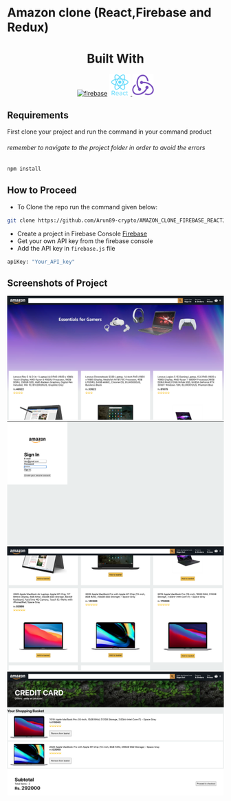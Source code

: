 # Amazon clone (React,Firebase and Redux)

<h1 align="center">Built With</h1>
<p align="center">
  <a href="https://firebase.google.com/" target="_blank"><img src="https://www.vectorlogo.zone/logos/firebase/firebase-icon.svg" alt="firebase" width="50" height="50"/></a> 
  <a href="https://reactjs.org/" target="_blank"> <img src="https://raw.githubusercontent.com/devicons/devicon/master/icons/react/react-original-wordmark.svg" alt="react" width="50" height="50"/> </a> 
  <a href="https://redux.js.org" target="_blank"> <img src="https://raw.githubusercontent.com/devicons/devicon/master/icons/redux/redux-original.svg" alt="redux" width="50" height="50"/> </a> 
</p>

## Requirements
First clone your project and run the command in your command product
###### remember to navigate to the project folder in order to avoid the errors
```sh
npm install
```
## How to Proceed
* To Clone the repo run the command given below:
```sh 
git clone https://github.com/Arun89-crypto/AMAZON_CLONE_FIREBASE_REACTJS.git
```
* Create a project in Firebase Console [Firebase](https://firebase.google.com/)
* Get your own API key from the firebase console
* Add the API key in <code>firebase.js</code> file
```sh 
apiKey: "Your_API_key"
```

## Screenshots of Project
<img src="./images_readme/1.png">
<img src="./images_readme/2.png">
<img src="./images_readme/3.png">
<img src="./images_readme/4.png">

